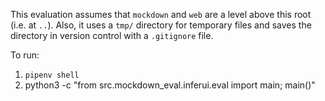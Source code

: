 This evaluation assumes that `mockdown` and `web` are a level above this root (i.e. at `..`).
Also, it uses a `tmp/` directory for temporary files and saves the directory in version control
with a `.gitignore` file.

To run:

1. `pipenv shell`
2.  python3 -c "from  src.mockdown_eval.inferui.eval import main; main()"

